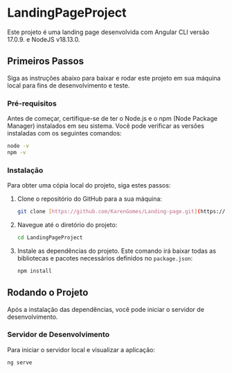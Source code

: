 # LandingPageProject

Este projeto é uma landing page desenvolvida com Angular CLI versão 17.0.9. e NodeJS v18.13.0.

## Primeiros Passos

Siga as instruções abaixo para baixar e rodar este projeto em sua máquina local para fins de desenvolvimento e teste.

### Pré-requisitos

Antes de começar, certifique-se de ter o Node.js e o npm (Node Package Manager) instalados em seu sistema. Você pode verificar as versões instaladas com os seguintes comandos:

```bash
node -v
npm -v
```

### Instalação

Para obter uma cópia local do projeto, siga estes passos:

1.  Clone o repositório do GitHub para a sua máquina:
    ```bash
    git clone [https://github.com/KarenGomes/Landing-page.git](https://github.com/KarenGomes/Landing-page.git)
    ```

2.  Navegue até o diretório do projeto:
    ```bash
    cd LandingPageProject
    ```

3.  Instale as dependências do projeto. Este comando irá baixar todas as bibliotecas e pacotes necessários definidos no `package.json`:
    ```bash
    npm install
    ```

## Rodando o Projeto

Após a instalação das dependências, você pode iniciar o servidor de desenvolvimento.

### Servidor de Desenvolvimento

Para iniciar o servidor local e visualizar a aplicação:

```bash
ng serve

```
